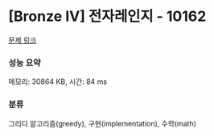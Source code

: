 # [Bronze IV] 전자레인지 - 10162 

[문제 링크](https://www.acmicpc.net/problem/10162) 

### 성능 요약

메모리: 30864 KB, 시간: 84 ms

### 분류

그리디 알고리즘(greedy), 구현(implementation), 수학(math)


